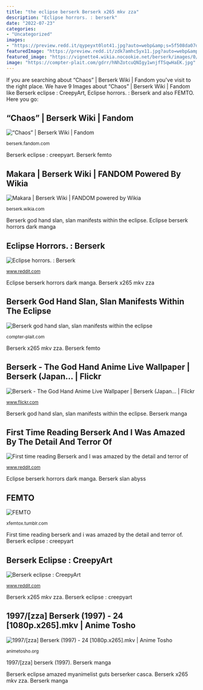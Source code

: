 ```yaml
---
title: "the eclipse berserk Berserk x265 mkv zza"
description: "Eclipse horrors. : berserk"
date: "2022-07-23"
categories:
- "Uncategorized"
images:
- "https://preview.redd.it/qypeyxt0lot41.jpg?auto=webp&amp;s=5f508da07d5ee65f4c96ebd87855dd071b96281e"
featuredImage: "https://preview.redd.it/zdk7amhc5yx11.jpg?auto=webp&amp;s=6562dac2a0c993e723edf72c470f3c387ee6a858"
featured_image: "https://vignette4.wikia.nocookie.net/berserk/images/0/0a/Makara.jpg/revision/latest?cb=20100916125441"
image: "https://compter-plait.com/gdrr/hNhZotcuQNIgy1wnjfTSqwHaEK.jpg"
---
```


If you are searching about “Chaos” | Berserk Wiki | Fandom you've visit to the right place. We have 9 Images about “Chaos” | Berserk Wiki | Fandom like Berserk eclipse : CreepyArt, Eclipse horrors. : Berserk and also FEMTO. Here you go:

## “Chaos” | Berserk Wiki | Fandom

![“Chaos” | Berserk Wiki | Fandom](https://vignette.wikia.nocookie.net/berserk/images/f/fe/301.jpg/revision/latest?cb=20170515011313 "Berserk femto")

<small>berserk.fandom.com</small>

Berserk eclipse : creepyart. Berserk femto

## Makara | Berserk Wiki | FANDOM Powered By Wikia

![Makara | Berserk Wiki | FANDOM powered by Wikia](https://vignette4.wikia.nocookie.net/berserk/images/0/0a/Makara.jpg/revision/latest?cb=20100916125441 "Berserk eclipse amazed myanimelist guts berserker casca")

<small>berserk.wikia.com</small>

Berserk god hand slan, slan manifests within the eclipse. Eclipse berserk horrors dark manga

## Eclipse Horrors. : Berserk

![Eclipse horrors. : Berserk](https://i.redd.it/pnsyqiyjyuj31.png "Berserk eclipse : creepyart")

<small>www.reddit.com</small>

Eclipse berserk horrors dark manga. Berserk x265 mkv zza

## Berserk God Hand Slan, Slan Manifests Within The Eclipse

![Berserk god hand slan, slan manifests within the eclipse](https://compter-plait.com/gdrr/hNhZotcuQNIgy1wnjfTSqwHaEK.jpg "Eclipse berserk horrors dark manga")

<small>compter-plait.com</small>

Berserk x265 mkv zza. Berserk femto

## Berserk - The God Hand Anime Live Wallpaper | Berserk (Japan… | Flickr

![Berserk - The God Hand Anime Live Wallpaper | Berserk (Japan… | Flickr](https://live.staticflickr.com/1725/40784361960_549555be55_b.jpg "Berserk femto")

<small>www.flickr.com</small>

Berserk god hand slan, slan manifests within the eclipse. Berserk manga

## First Time Reading Berserk And I Was Amazed By The Detail And Terror Of

![First time reading Berserk and I was amazed by the detail and terror of](https://preview.redd.it/qypeyxt0lot41.jpg?auto=webp&amp;s=5f508da07d5ee65f4c96ebd87855dd071b96281e "Berserk femto")

<small>www.reddit.com</small>

Eclipse berserk horrors dark manga. Berserk slan abyss

## FEMTO

![FEMTO](https://78.media.tumblr.com/7b6720a60c8d2ac263bb76aaccd928c2/tumblr_nald8sMWHt1tysz53o1_500.gif "Berserk x265 mkv zza")

<small>xfemtox.tumblr.com</small>

First time reading berserk and i was amazed by the detail and terror of. Berserk eclipse : creepyart

## Berserk Eclipse : CreepyArt

![Berserk eclipse : CreepyArt](https://preview.redd.it/zdk7amhc5yx11.jpg?auto=webp&amp;s=6562dac2a0c993e723edf72c470f3c387ee6a858 "Berserk manga")

<small>www.reddit.com</small>

Berserk x265 mkv zza. Berserk eclipse : creepyart

## 1997/[zza] Berserk (1997) - 24 [1080p.x265].mkv | Anime Tosho

![1997/[zza] Berserk (1997) - 24 [1080p.x265].mkv | Anime Tosho](https://storage.animetosho.org/sframes/000aa884_344020.png?s=3 "Eclipse horrors. : berserk")

<small>animetosho.org</small>

1997/[zza] berserk (1997). Berserk manga

Berserk eclipse amazed myanimelist guts berserker casca. Berserk x265 mkv zza. Berserk manga
